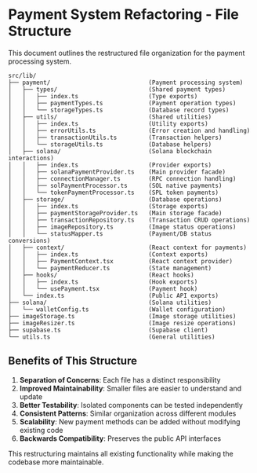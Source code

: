 # Payment System Refactoring - File Structure

This document outlines the restructured file organization for the payment processing system.

```
src/lib/
├── payment/                            (Payment processing system)
│   ├── types/                          (Shared payment types)
│   │   ├── index.ts                    (Type exports)
│   │   ├── paymentTypes.ts             (Payment operation types)
│   │   └── storageTypes.ts             (Database record types)
│   ├── utils/                          (Shared utilities)
│   │   ├── index.ts                    (Utility exports)
│   │   ├── errorUtils.ts               (Error creation and handling)
│   │   ├── transactionUtils.ts         (Transaction helpers)
│   │   └── storageUtils.ts             (Database helpers)
│   ├── solana/                         (Solana blockchain interactions)
│   │   ├── index.ts                    (Provider exports)
│   │   ├── solanaPaymentProvider.ts    (Main provider facade)
│   │   ├── connectionManager.ts        (RPC connection handling)
│   │   ├── solPaymentProcessor.ts      (SOL native payments)
│   │   └── tokenPaymentProcessor.ts    (SPL token payments)
│   ├── storage/                        (Database operations)
│   │   ├── index.ts                    (Storage exports)
│   │   ├── paymentStorageProvider.ts   (Main storage facade)
│   │   ├── transactionRepository.ts    (Transaction CRUD operations)
│   │   ├── imageRepository.ts          (Image status operations)
│   │   └── statusMapper.ts             (Payment/DB status conversions)
│   ├── context/                        (React context for payments)
│   │   ├── index.ts                    (Context exports)
│   │   ├── PaymentContext.tsx          (React context provider)
│   │   └── paymentReducer.ts           (State management)
│   ├── hooks/                          (React hooks)
│   │   ├── index.ts                    (Hook exports)
│   │   └── usePayment.tsx              (Payment hook)
│   └── index.ts                        (Public API exports)
├── solana/                             (Solana utilities)
│   └── walletConfig.ts                 (Wallet configuration)
├── imageStorage.ts                     (Image storage utilities)
├── imageResizer.ts                     (Image resize operations)
├── supabase.ts                         (Supabase client)
└── utils.ts                            (General utilities)
```

## Benefits of This Structure

1. **Separation of Concerns**: Each file has a distinct responsibility
2. **Improved Maintainability**: Smaller files are easier to understand and update
3. **Better Testability**: Isolated components can be tested independently
4. **Consistent Patterns**: Similar organization across different modules
5. **Scalability**: New payment methods can be added without modifying existing code
6. **Backwards Compatibility**: Preserves the public API interfaces

This restructuring maintains all existing functionality while making the codebase more maintainable.
